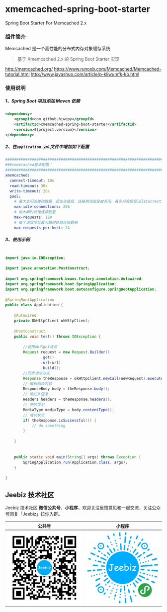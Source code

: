 # xmemcached-spring-boot-starter

Spring Boot Starter For Memcached 2.x

### 组件简介

Memcached 是一个高性能的分布式内存对象缓存系统

> 基于 Xmemcached 2.x 的 Spring Boot Starter 实现

http://memcached.org/
https://www.runoob.com/Memcached/Memcached-tutorial.html
http://www.javashuo.com/article/p-kliwumfk-kb.html

### 使用说明

##### 1、Spring Boot 项目添加 Maven 依赖

``` xml
<dependency>
	<groupId>com.github.hiwepy</groupId>
	<artifactId>xmemcached-spring-boot-starter</artifactId>
	<version>${project.version}</version>
</dependency>
```

##### 2、在`application.yml`文件中增加如下配置

```yaml
################################################################################################################
###xmemcached基本配置：
################################################################################################################
xmemcached:
  connect-timeout: 10s
  read-timeout: 30s
  write-timeout: 20s
  pool:
    # 最大空闲连接梳数量，超出该值后，连接用完后会被关闭，最多只会保留idleConnectionCount个连接数量
    max-idle-connections: 256
    # 最大瞬时处理连接数量
    max-requests: 128
    # 每个请求地址最大瞬时处理连接数量
    max-requests-per-host: 24
```

##### 3、使用示例

```java

import java.io.IOException;

import javax.annotation.PostConstruct;

import org.springframework.beans.factory.annotation.Autowired;
import org.springframework.boot.SpringApplication;
import org.springframework.boot.autoconfigure.SpringBootApplication;

@SpringBootApplication
public class Application {
	
	@Autowired
	private OkHttpClient okHttpClient;
	
	@PostConstruct
	public void test() throws IOException {
		
		//调用ok的get请求
       	Request request = new Request.Builder()
                .get()
                .url(url)
                .build();
       	//同步请求方式
	   	Response theResponse = okHttpClient.newCall(newRequest).execute();
	   	// 解析响应内容
	   	ResponseBody body = theResponse.body();
	   	// 响应头信息
	   	Headers headers = theResponse.headers();
	   	// 响应类型
	   	MediaType mediaType = body.contentType();
	   	// 成功状态
		if( theResponse.isSuccessful()) {
			// do something
		} 
		
	}
	
	
	public static void main(String[] args) throws Exception {
		SpringApplication.run(Application.class, args);
	}

}
```

## Jeebiz 技术社区

Jeebiz 技术社区 **微信公共号**、**小程序**，欢迎关注反馈意见和一起交流，关注公众号回复「Jeebiz」拉你入群。

|公共号|小程序|
|---|---|
| ![](https://raw.githubusercontent.com/hiwepy/static/main/images/qrcode_for_gh_1d965ea2dfd1_344.jpg)| ![](https://raw.githubusercontent.com/hiwepy/static/main/images/gh_09d7d00da63e_344.jpg)|

